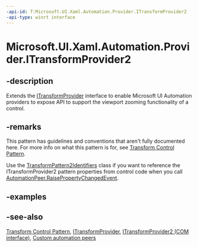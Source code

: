 ```yaml
---
-api-id: T:Microsoft.UI.Xaml.Automation.Provider.ITransformProvider2
-api-type: winrt interface
---
```


<!-- Interface syntax.
public interface ITransformProvider2 : Windows.UI.Xaml.Automation.Provider.ITransformProvider
-->

# Microsoft.UI.Xaml.Automation.Provider.ITransformProvider2

## -description
Extends the [ITransformProvider](itransformprovider.md) interface to enable Microsoft UI Automation providers to expose API to support the viewport zooming functionality of a control.

## -remarks
This pattern has guidelines and conventions that aren't fully documented here. For more info on what this pattern is for, see [Transform Control Pattern](/windows/desktop/WinAuto/uiauto-implementingtransform).


<!--<rem  xmlns:xsi="http://www.w3.org/2001/XMLSchema-instance"><xref targtype="interface_winrt" rid="w_ui_xaml_auto_prov.itransformprovider2">ITransformProvider2</xref> isn't implemented by any existing <tla rid="winrt"/> automation peers. The interface exists so that custom control authors can support the automation pattern in a custom control, and implement their automation support using the same <tla rid="winrt"/> managed or C++ <tla plural="1" rid="tla_api"/> as they use to define control logic or other automation support.</rem>-->
Use the [TransformPattern2Identifiers](../microsoft.ui.xaml.automation/transformpattern2identifiers.md) class if you want to reference the ITransformProvider2 pattern properties from control code when you call [AutomationPeer.RaisePropertyChangedEvent](../microsoft.ui.xaml.automation.peers/automationpeer_raisepropertychangedevent_482333374.md).

## -examples

## -see-also
[Transform Control Pattern](/windows/desktop/WinAuto/uiauto-implementingtransform), [ITransformProvider](itransformprovider.md), [ITransformProvider2 (COM interface)](/windows/desktop/api/uiautomationcore/nn-uiautomationcore-itransformprovider2), [Custom automation peers](/windows/uwp/accessibility/custom-automation-peers)
